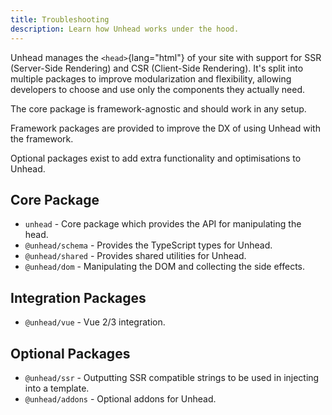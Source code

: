 ```yaml
---
title: Troubleshooting
description: Learn how Unhead works under the hood.
---
```


Unhead manages the `<head>`{lang="html"}  of your site with support for SSR (Server-Side Rendering) and CSR (Client-Side Rendering). It's split into multiple packages to improve modularization and flexibility, allowing developers to choose and use only the components they actually need.

The core package is framework-agnostic and should work in any setup.

Framework packages are provided to improve the DX of using Unhead with the framework.

Optional packages exist to add extra functionality and optimisations to Unhead.

## Core Package

- `unhead` - Core package which provides the API for manipulating the head.
- `@unhead/schema` - Provides the TypeScript types for Unhead.
- `@unhead/shared` - Provides shared utilities for Unhead.
- `@unhead/dom` - Manipulating the DOM and collecting the side effects.

## Integration Packages

- `@unhead/vue` - Vue 2/3 integration.

## Optional Packages

- `@unhead/ssr` - Outputting SSR compatible strings to be used in injecting into a template.
- `@unhead/addons` - Optional addons for Unhead.
